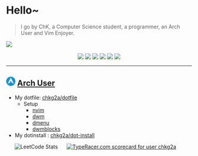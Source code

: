# Hello~ 

> I go by ChK, a Computer Science student, a programmer, an Arch User and Vim Enjoyer.

<picture decoding="async" loading="lazy">
<img src="https://pixel-profile.vercel.app/api/github-stats?username=chkg2a&theme=journey&pixelate_avatar=false">

</picture>

<p align="center">
<img src="https://img.shields.io/badge/neovim-%2357A143.svg?&style=for-the-badge&logo=neovim&logoColor=white"/>
<img src="https://img.shields.io/badge/linux-%2300599C.svg?&style=for-the-badge&logo=linux&logoColor=white"/>
<img src = "https://img.shields.io/badge/c-%2300599C.svg?style=for-the-badge&logo=c&logoColor=white">
<img src = "https://img.shields.io/badge/c++-%2300599C.svg?style=for-the-badge&logo=c%2B%2B&logoColor=white">
<img src="https://img.shields.io/badge/python-3670A0?style=for-the-badge&logo=python&logoColor=ffdd54"/>
<img src="https://img.shields.io/badge/react-%2320232a.svg?style=for-the-badge&logo=react&logoColor=%2361DAFB"/>
</p>

---

## <img height="25" src="img/arch.png" alt="Arch logo" /> [Arch User](https://github.com/chkg2a/dotfiles)
- My dotfile: [chkg2a/dotfile](https://github.com/chkg2a/dotfiles)
    - Setup
      - [nvim](https://github.com/chkg2a/neovim)
      - [dwm](https://github.com/chkg2a/dwm)
      - [dmenu](https://github.com/chkg2a/dmenu)
      - [dwmblocks](https://github.com/chkg2a/dwmblocks)
- My dotinstall : [chkg2a/dot-install](https://github.com/chkg2a/dot-install)

<div align="center">

![LeetCode Stats](https://leetcode.card.workers.dev/chkg2a?theme=dark&font=source_code_pro&extension=null)
<a style="margin: 0 20px" href="https://data.typeracer.com/pit/profile?user=chkg2a&ref=badge" target="_top"><img style="height: 200px" src="https://data.typeracer.com/misc/badge?user=chkg2a" border="0" alt="TypeRacer.com scorecard for user chkg2a"/></a>

</div>
